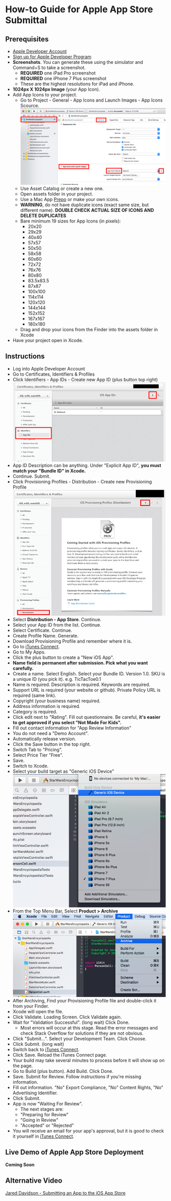# How-to Guide for Apple App Store Submittal


## Prerequisites
* [Apple Developer Account](https://developer.apple.com/)
* [Sign up for Apple Developer Program](https://developer.apple.com/account/#/membership/)
* **Screenshots**. You can generate these using the simulator and Command+S to take a screenshot. 
  * **REQUIRED** one iPad Pro screenshot 
  * **REQUIRED** one iPhone 7 Plus screenshot 
  * These are the highest resolutions for iPad and iPhone.
* **1024px X 1024px Image** (your App Icon).
* Add App Icons to your project.
  * Go to Project - General - App Icons and Launch Images - App Icons Scource.
  ![app icons](https://github.com/alex-wap/app-store/blob/master/images/0.png "app icons")
  * Use Asset Catalog or create a new one.
  * Open assets folder in your project.
  * Use a Mac App [Prepo](https://itunes.apple.com/us/app/prepo/id476533227?mt=12) or make your own icons. 
  * **WARNING**, do not have duplicate icons (exact same size, but different name). **DOUBLE CHECK ACTUAL SIZE OF ICONS AND DELETE DUPLICATES**
  * Bare minimum 19 sizes for App Icons (in pixels):
    * 20x20
    * 29x29
    * 40x40 
    * 57x57
    * 50x50
    * 58x58
    * 60x60 
    * 72x72
    * 76x76
    * 80x80
    * 83.5x83.5
    * 87x87
    * 100x100
    * 114x114
    * 120x120
    * 144x144
    * 152x152
    * 167x167
    * 180x180
  * Drag and drop your icons from the Finder into the assets folder in Xcode
* Have your project open in Xcode. 

## Instructions
* Log into Apple Developer Account
* Go to Certificates, Identifiers & Profiles
* Click Identifiers - App IDs - Create new App ID (plus button top right)
![new app id](https://github.com/alex-wap/app-store/blob/master/images/1.png "App IDs")
* App ID Description can be anything. Under "Explicit App ID", **you must match your "Bundle ID" in Xcode.**
* Continue. Submit.
* Click Provisioning Profiles - Distribution - Create new Provisioning Profile
![Provisioning Profile](https://github.com/alex-wap/app-store/blob/master/images/2.png "Provisioning Profile")
* Select **Distribution - App Store**. Continue.
* Select your App ID from the list. Continue.
* Select Certificate. Continue.
* Create Profile Name. Generate.
* Download Provisioning Profile and remember where it is.
* Go to [iTunes Connect](https://itunesconnect.apple.com/). 
* Go to My Apps.
* Click the plus button to create a "New iOS App".
* **Name field is permanent after submission. Pick what you want carefully.** 
* Create a name. Select English. Select your Bundle ID. Version 1.0. SKU is a unique ID (you pick it). e.g. TicTacToe0.1
* Name is required. Description is required. Keywords are required. 
* Support URL is required (your website or github). Private Policy URL is required (same link).
* Copyright (your business name) required.
* Address information is required.
* Category is required.
* Click edit next to "Rating". Fill out questionnaire. Be careful, **it's easier to get approved if you select "Not Made For Kids".**
* Fill out contact information for "App Review Information"
* You do not need a "Demo Account".
* Automatically release version.
* Click the Save button in the top right.
* Switch Tab to "Pricing".
* Select Price Tier "Free".
* Save.
* Switch to Xcode.
* Select your build target as "Generic iOS Device"
![build target](https://github.com/alex-wap/app-store/blob/master/images/3.png "build target")
* From the Top Menu Bar, Select **Product > Archive**
![archive](https://github.com/alex-wap/app-store/blob/master/images/4.png "archive")
* After Archiving, Find your Provisioning Profile file and double-click it from your Finder.
* Xcode will open the file.
* Click Validate. Loading Screen. Click Validate again.
* Wait for "Validation Successful". (long wait) Click Done.
  * Most errors will occur at this stage. Read the error messages and check Stack Overflow for solutions if they are not obvious.
* Click "Submit...". Select your Development Team. Click Choose.
* Click Submit. (long wait)
* Switch back to [iTunes Connect](https://itunesconnect.apple.com/).
* Click Save. Reload the iTunes Connect page.
* Your build may take several minutes to process before it will show up on the page.
* Go to Build (plus button). Add Build. Click Done.
* Save. Submit for Review. Follow instructions if you're missing information.
* Fill out information. "No" Export Compliance, "No" Content Rights, "No" Advertising Identifier.
* Click Submit.
* App is now "Waiting For Review". 
  * The next stages are:
  * "Preparing for Review"
  * "Going in Review"
  * "Accepted" or "Rejected" 
* You will receive an email for your app's approval, but it is good to check it yourself in [iTunes Connect](https://itunesconnect.apple.com/).

## Live Demo of Apple App Store Deployment


**Coming Soon**


## Alternative Video


[Jared Davidson - Submitting an App to the iOS App Store](https://www.youtube.com/watch?v=6uX7B8ZfMiw)